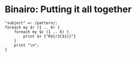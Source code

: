 # Binairo: Putting it all together

<!-- %% svg-grid: code -->

~~~~
"subject" =~ /pattern/;
foreach my $r (1 .. 6) {
    foreach my $c (1 .. 6) {
        print $+ {"R${r}C${c}"}
    }
    print "\n";
}
~~~~
